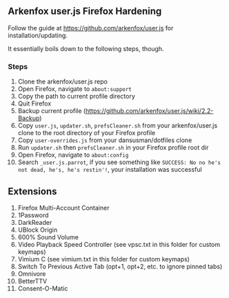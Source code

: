 ## Arkenfox user.js Firefox Hardening

Follow the guide at https://github.com/arkenfox/user.js for installation/updating.

It essentially boils down to the following steps, though.

### Steps

1. Clone the arkenfox/user.js repo
2. Open Firefox, navigate to `about:support`
3. Copy the path to current profile directory
4. Quit Firefox
5. Backup current profile (https://github.com/arkenfox/user.js/wiki/2.2-Backup)
6. Copy `user.js`, `updater.sh`, `prefsCleaner.sh` from your arkenfox/user.js clone to the root directory of your Firefox profile
7. Copy `user-overrides.js` from your dansusman/dotfiles clone
8. Run `updater.sh` then `prefsCleaner.sh` in your Firefox profile root dir
9. Open Firefox, navigate to `about:config`
10. Search `_user.js.parrot`, if you see something like `SUCCESS: No no he's not dead, he's, he's restin'!`, your installation was successful

## Extensions
1. Firefox Multi-Account Container
2. 1Password
3. DarkReader
4. UBlock Origin
5. 600% Sound Volume
6. Video Playback Speed Controller (see vpsc.txt in this folder for custom keymaps)
7. Vimium C (see vimium.txt in this folder for custom keymaps)
8. Switch To Previous Active Tab (opt+1, opt+2, etc. to ignore pinned tabs)
9. Omnivore
10. BetterTTV
11. Consent-O-Matic

